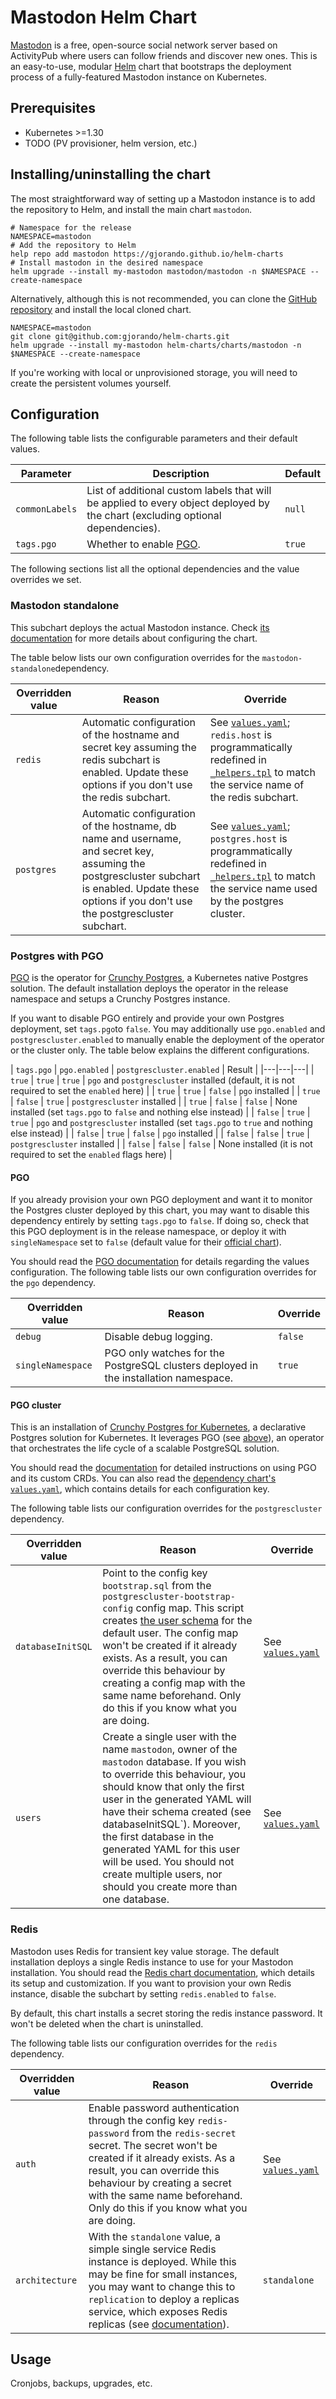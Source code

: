 # Mastodon Helm Chart

[Mastodon](https://github.com/mastodon/mastodon) is a free, open-source social network server based on ActivityPub where users can follow friends and discover new ones. This is an easy-to-use, modular [Helm](https://helm.sh) chart that bootstraps the deployment process of a fully-featured Mastodon instance on Kubernetes.

## Prerequisites

- Kubernetes >=1.30
- TODO (PV provisioner, helm version, etc.)

## Installing/uninstalling the chart

The most straightforward way of setting up a Mastodon instance is to add the repository to Helm, and install the main chart `mastodon`.

```
# Namespace for the release
NAMESPACE=mastodon
# Add the repository to Helm
help repo add mastodon https://gjorando.github.io/helm-charts
# Install mastodon in the desired namespace
helm upgrade --install my-mastodon mastodon/mastodon -n $NAMESPACE --create-namespace
```

Alternatively, although this is not recommended, you can clone the [GitHub repository](https://github.com/gjorando/helm-charts) and install the local cloned chart.

```
NAMESPACE=mastodon
git clone git@github.com:gjorando/helm-charts.git
helm upgrade --install my-mastodon helm-charts/charts/mastodon -n $NAMESPACE --create-namespace
```

If you're working with local or unprovisioned storage, you will need to create the persistent volumes yourself.

## Configuration

The following table lists the configurable parameters and their default values.

| Parameter  | Description | Default |
|---|---|---|
| `commonLabels` | List of additional custom labels that will be applied to every object deployed by the chart (excluding optional dependencies). | `null`  |
| `tags.pgo` | Whether to enable [PGO](#pgo). | `true`  |

The following sections list all the optional dependencies and the value overrides we set.

### Mastodon standalone

This subchart deploys the actual Mastodon instance. Check [its documentation](charts/mastodon-standalone/README.md) for more details about configuring the chart.

The table below lists our own configuration overrides for the `mastodon-standalone`dependency.
  

| Overridden value | Reason | Override |
|---|---|---|
| `redis` | Automatic configuration of the hostname and secret key assuming the redis subchart is enabled. Update these options if you don't use the redis subchart. | See [`values.yaml`](values.yaml); `redis.host` is programmatically redefined in [`_helpers.tpl`](templates/helpers.tpl) to match the service name of the redis subchart. | 
| `postgres` | Automatic configuration of the hostname, db name and username, and secret key, assuming the postgrescluster subchart is enabled. Update these options if you don't use the postgrescluster subchart. | See [`values.yaml`](values.yaml); `postgres.host` is programmatically redefined in [`_helpers.tpl`](templates/helpers.tpl) to match the service name used by the postgres cluster. | 

### Postgres with PGO

[PGO](https://github.com/CrunchyData/postgres-operator) is the operator for [Crunchy Postgres](https://www.crunchydata.com/products/crunchy-postgresql-for-kubernetes), a Kubernetes native Postgres solution. The default installation deploys the operator in the release namespace and setups a Crunchy Postgres instance.

If you want to disable PGO entirely and provide your own Postgres deployment, set `tags.pgo`to `false`. You may additionally use `pgo.enabled` and `postgrescluster.enabled` to manually enable the deployment of the operator or the cluster only. The table below explains the different configurations.


| `tags.pgo` | `pgo.enabled` | `postgrescluster.enabled` | Result |
|---|---|---|
| `true` | `true` | `true` | `pgo` and `postgrescluster` installed (default, it is not required to set the `enabled` here) |
| `true` | `true` | `false` | `pgo` installed |
| `true` | `false` | `true` | `postgrescluster` installed |
| `true` | `false` | `false` | None installed (set `tags.pgo` to `false` and nothing else instead) |
| `false` | `true` | `true` | `pgo` and `postgrescluster` installed (set `tags.pgo` to `true` and nothing else instead) |
| `false` | `true` | `false` | `pgo` installed |
| `false` | `false` | `true` | `postgrescluster` installed |
| `false` | `false` | `false` | None installed (it is not required to set the `enabled` flags here)  |

#### PGO

If you already provision your own PGO deployment and want it to monitor the Postgres cluster deployed by this chart, you may want to disable this dependency entirely by setting `tags.pgo` to `false`. If doing so, check that this PGO deployment is in the release namespace, or deploy it with `singleNamespace` set to `false` (default value for their [official chart](https://github.com/CrunchyData/postgres-operator-examples/tree/main/helm/install)).

You should read the [PGO documentation](https://access.crunchydata.com/documentation/postgres-operator/latest/installation/helm) for details regarding the values configuration. The following table lists our own configuration overrides for the `pgo` dependency.

| Overridden value | Reason | Override |
|---|---|---|
| `debug` | Disable debug logging. | `false` |
| `singleNamespace` | PGO only watches for the PostgreSQL clusters deployed in the installation namespace.   | `true` |

#### PGO cluster

This is an installation of [Crunchy Postgres for Kubernetes](https://access.crunchydata.com/documentation/postgres-operator/latest), a declarative Postgres solution for Kubernetes. It leverages PGO (see [above](#pgo)), an operator that orchestrates the life cycle of a scalable PostgreSQL solution.

You should read the [documentation](https://access.crunchydata.com/documentation/postgres-operator/latest/tutorials/basic-setup/create-cluster) for detailed instructions on using PGO and its custom CRDs. You can also read the [dependency chart's `values.yaml`](charts/postgrescluster/values.yaml), which contains details for each configuration key.

The following table lists our configuration overrides for the `postgrescluster` dependency.

| Overridden value | Reason | Override |
|---|---|---|
| `databaseInitSQL` | Point to the config key `bootstrap.sql` from the `postgrescluster-bootstrap-config` config map. This script creates [the user schema](https://www.crunchydata.com/blog/be-ready-public-schema-changes-in-postgres-15) for the default user. The config map won't be created if it already exists. As a result, you can override this behaviour by creating a config map with the same name beforehand. Only do this if you know what you are doing. | See [`values.yaml`](values.yaml) |
| `users` | Create a single user with the name `mastodon`, owner of the `mastodon` database. If you wish to override this behaviour, you should know that only the first user in the generated YAML will have their schema created (see databaseInitSQL`). Moreover, the first database in the generated YAML for this user will be used. You should not create multiple users, nor should you create more than one database. | See [`values.yaml`](values.yaml) |

### Redis

Mastodon uses Redis for transient key value storage. The default installation deploys a single Redis instance to use for your Mastodon installation. You should read the [Redis chart documentation](https://artifacthub.io/packages/helm/bitnami/redis), which details its setup and customization. If you want to provision your own Redis instance, disable the subchart by setting `redis.enabled` to `false`.

By default, this chart installs a secret storing the redis instance password. It won't be deleted when the chart is uninstalled.

The following table lists our configuration overrides for the `redis` dependency.

| Overridden value | Reason | Override |
|---|---|---|
| `auth` | Enable password authentication through the config key `redis-password` from the `redis-secret` secret. The secret won't be created if it already exists. As a result, you can override this behaviour by creating a secret with the same name beforehand. Only do this if you know what you are doing. | See [`values.yaml`](values.yaml) |
| `architecture` | With the `standalone` value, a simple single service Redis instance is deployed. While this may be fine for small instances, you may want to change this to `replication` to deploy a replicas service, which exposes Redis replicas (see [documentation](https://artifacthub.io/packages/helm/bitnami/redis#cluster-topologies)). | `standalone` |

## Usage

Cronjobs, backups, upgrades, etc.
